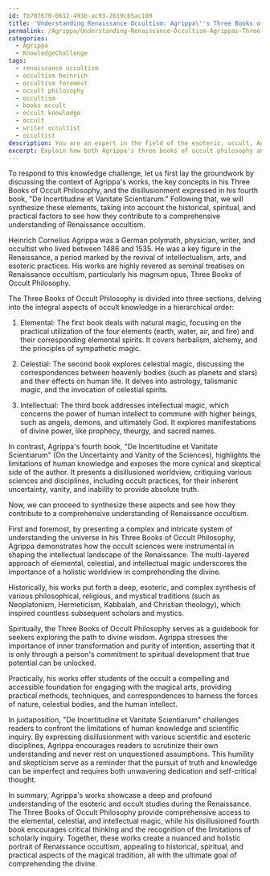 ```yaml
---
id: fb707670-0612-493b-ac93-2619c65ac109
title: 'Understanding Renaissance Occultism: Agrippa\''s Three Books of Occult Philosophy'
permalink: /Agrippa/Understanding-Renaissance-Occultism-Agrippas-Three-Books-of-Occult-Philosophy/
categories:
  - Agrippa
  - KnowledgeChallenge
tags:
  - renaissance occultism
  - occultism heinrich
  - occultism foremost
  - occult philosophy
  - occultism
  - books occult
  - occult knowledge
  - occult
  - writer occultist
  - occultist
description: You are an expert in the field of the esoteric, occult, Agrippa and Education. You are a writer of tests, challenges, books and deep knowledge on Agrippa for initiates and students to gain deep insights and understanding from. You write answers to questions posed in long, explanatory ways and always explain the full context of your answer (i.e., related concepts, formulas, examples, or history), as well as the step-by-step thinking process you take to answer the challenges. Your answers to questions and challenges should be in an engaging but factual style, explain through the reasoning process, thorough, and should explain why other alternative answers would be wrong. Summarize the key themes, ideas, and conclusions at the end.
excerpt: Explain how both Agrippa's three books of occult philosophy and his disillusioned fourth book, "De Incertitudine et Vanitate Scientiarum," ultimately contribute to a comprehensive understanding of Renaissance occultism, taking into consideration the historical, spiritual, and practical factors, while synthesizing the elemental, celestial, and intellectual aspects of his teachings with the ultimate goal of comprehending the divine.
---
```

To respond to this knowledge challenge, let us first lay the groundwork by discussing the context of Agrippa's works, the key concepts in his Three Books of Occult Philosophy, and the disillusionment expressed in his fourth book, "De Incertitudine et Vanitate Scientiarum." Following that, we will synthesize these elements, taking into account the historical, spiritual, and practical factors to see how they contribute to a comprehensive understanding of Renaissance occultism.

Heinrich Cornelius Agrippa was a German polymath, physician, writer, and occultist who lived between 1486 and 1535. He was a key figure in the Renaissance, a period marked by the revival of intellectualism, arts, and esoteric practices. His works are highly revered as seminal treatises on Renaissance occultism, particularly his magnum opus, Three Books of Occult Philosophy.

The Three Books of Occult Philosophy is divided into three sections, delving into the integral aspects of occult knowledge in a hierarchical order:

1. Elemental: The first book deals with natural magic, focusing on the practical utilization of the four elements (earth, water, air, and fire) and their corresponding elemental spirits. It covers herbalism, alchemy, and the principles of sympathetic magic.

2. Celestial: The second book explores celestial magic, discussing the correspondences between heavenly bodies (such as planets and stars) and their effects on human life. It delves into astrology, talismanic magic, and the invocation of celestial spirits.

3. Intellectual: The third book addresses intellectual magic, which concerns the power of human intellect to commune with higher beings, such as angels, demons, and ultimately God. It explores manifestations of divine power, like prophecy, theurgy, and sacred names.

In contrast, Agrippa's fourth book, "De Incertitudine et Vanitate Scientiarum" (On the Uncertainty and Vanity of the Sciences), highlights the limitations of human knowledge and exposes the more cynical and skeptical side of the author. It presents a disillusioned worldview, critiquing various sciences and disciplines, including occult practices, for their inherent uncertainty, vanity, and inability to provide absolute truth.

Now, we can proceed to synthesize these aspects and see how they contribute to a comprehensive understanding of Renaissance occultism.

First and foremost, by presenting a complex and intricate system of understanding the universe in his Three Books of Occult Philosophy, Agrippa demonstrates how the occult sciences were instrumental in shaping the intellectual landscape of the Renaissance. The multi-layered approach of elemental, celestial, and intellectual magic underscores the importance of a holistic worldview in comprehending the divine.

Historically, his works put forth a deep, esoteric, and complex synthesis of various philosophical, religious, and mystical traditions (such as Neoplatonism, Hermeticism, Kabbalah, and Christian theology), which inspired countless subsequent scholars and mystics.

Spiritually, the Three Books of Occult Philosophy serves as a guidebook for seekers exploring the path to divine wisdom. Agrippa stresses the importance of inner transformation and purity of intention, asserting that it is only through a person's commitment to spiritual development that true potential can be unlocked.

Practically, his works offer students of the occult a compelling and accessible foundation for engaging with the magical arts, providing practical methods, techniques, and correspondences to harness the forces of nature, celestial bodies, and the human intellect.

In juxtaposition, "De Incertitudine et Vanitate Scientiarum" challenges readers to confront the limitations of human knowledge and scientific inquiry. By expressing disillusionment with various scientific and esoteric disciplines, Agrippa encourages readers to scrutinize their own understanding and never rest on unquestioned assumptions. This humility and skepticism serve as a reminder that the pursuit of truth and knowledge can be imperfect and requires both unwavering dedication and self-critical thought.

In summary, Agrippa's works showcase a deep and profound understanding of the esoteric and occult studies during the Renaissance. The Three Books of Occult Philosophy provide comprehensive access to the elemental, celestial, and intellectual magic, while his disillusioned fourth book encourages critical thinking and the recognition of the limitations of scholarly inquiry. Together, these works create a nuanced and holistic portrait of Renaissance occultism, appealing to historical, spiritual, and practical aspects of the magical tradition, all with the ultimate goal of comprehending the divine.
